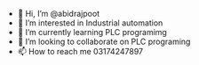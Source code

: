 - 👋 Hi, I’m @abidrajpoot
- 👀 I’m interested in Industrial automation 
- 🌱 I’m currently learning PLC programimg
- 💞️ I’m looking to collaborate on PLC programing
- 📫 How to reach me 03174247897

<!---
abidrajpoot/abidrajpoot is a ✨ special ✨ repository because its `README.md` (this file) appears on your GitHub profile.
You can click the Preview link to take a look at your changes.
--->
